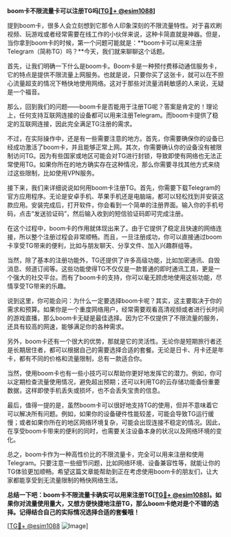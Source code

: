 **boom卡不限流量卡可以注册TG吗[[TG💪+ @esim1088](https://t.me/s/esim1088)]**

提到boom卡，很多人会立刻想到它那令人印象深刻的不限流量特性。对于喜欢刷视频、玩游戏或者经常需要在线工作的小伙伴来说，这种卡简直就是神器。但是，当你拿到boom卡的时候，第一个问题可能就是：**boom卡可以用来注册Telegram（简称TG）吗？**今天，我们就来聊聊这个话题。

首先，让我们明确一下什么是boom卡。Boom卡是一种预付费移动通信服务卡，它的特点是提供不限流量上网服务。也就是说，只要你买了这张卡，就可以在不担心流量超支的情况下畅快地使用网络。这对于那些对流量消耗敏感的人来说，无疑是一个福音。

那么，回到我们的问题——boom卡是否能用于注册TG呢？答案是肯定的！理论上，任何支持互联网连接的设备都可以用来注册Telegram。而boom卡提供了稳定的互联网连接，因此完全满足TG注册的需求。

不过，在实际操作中，还是有一些需要注意的地方。首先，你需要确保你的设备已经成功激活了boom卡，并且能够正常上网。其次，你需要确认你的设备没有被限制访问TG。因为有些国家或地区可能会对TG进行封锁，导致即使有网络也无法正常使用TG。如果你所在的地方确实存在这种情况，那么你需要寻找其他方式来绕过这些限制，比如使用VPN服务。

接下来，我们来详细说说如何用boom卡注册TG。首先，你需要下载Telegram的官方应用程序。无论是安卓手机、苹果手机还是电脑端，都可以轻松找到并安装这款应用。安装完成后，打开软件，你会看到一个简单的注册界面。输入你的手机号码，点击“发送验证码”，然后输入收到的短信验证码即可完成注册。

在这个过程中，boom卡的作用就体现出来了。由于它提供了稳定且快速的网络连接，所以整个注册过程会非常顺畅。而且，一旦注册成功，你可以直接通过boom卡享受TG带来的便利，比如与朋友聊天、分享文件、加入兴趣群组等。

当然，除了基本的注册功能外，TG还提供了许多高级功能，比如加密通讯、自毁消息、频道订阅等。这些功能使得TG不仅仅是一款普通的即时通讯工具，更是一个强大的社交平台。而有了boom卡的支持，你可以毫无顾虑地使用这些功能，尽情享受TG带来的乐趣。

说到这里，你可能会问：为什么一定要选择boom卡呢？其实，这主要取决于你的需求和预算。如果你是一个重度网络用户，经常需要观看高清视频或者进行长时间的游戏直播，那么boom卡无疑是最佳选择。因为它不仅提供了不限流量的服务，还具有较高的网速，能够满足你的各种需求。

另外，boom卡还有一个很大的优势，那就是它的灵活性。无论你是短期旅行者还是长期居住者，都可以根据自己的需要选择合适的套餐。无论是日卡、月卡还是年卡，都有不同的价格和流量限制，总有一款适合你。

当然，使用boom卡也有一些小技巧可以帮助你更好地发挥它的潜力。例如，你可以定期检查流量使用情况，避免超出预期；还可以利用TG的云存储功能备份重要数据，这样即使手机丢失或损坏，也不会丢失宝贵的信息。

最后，值得一提的是，虽然boom卡可以很好地支持TG的使用，但并不意味着它可以解决所有问题。例如，如果你的设备硬件性能较差，可能会导致TG运行缓慢；或者如果你所在的地区网络环境复杂，可能会出现连接不稳定的情况。因此，在享受boom卡带来的便利的同时，也需要关注设备本身的状况以及网络环境的变化。

总之，boom卡作为一种高性价比的不限流量卡，完全可以用来注册和使用Telegram。只要注意一些细节问题，比如网络环境、设备兼容性等，就能让你的TG体验更加顺畅。希望这篇文章能帮助到正在考虑使用boom卡的朋友们，让大家都能享受到无流量限制的畅快网络生活。

**总结一下吧：boom卡不限流量卡确实可以用来注册TG[[TG💪+ @esim1088](https://t.me/s/esim1088)]。如果你对流量使用量大，又想方便快捷地注册TG，那么boom卡绝对是个不错的选择。记得结合自己的实际情况选择合适的套餐哦！**

[[TG💪+ @esim1088](https://t.me/s/esim1088) ![Image](https://i.postimg.cc/4NQfJmqS/Snipaste-2025-05-13-00-14-12.png)]